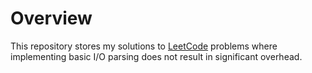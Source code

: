# Overview
This repository stores my solutions to [LeetCode](https://leetcode.com/) problems where implementing basic I/O parsing does not result in significant overhead.
